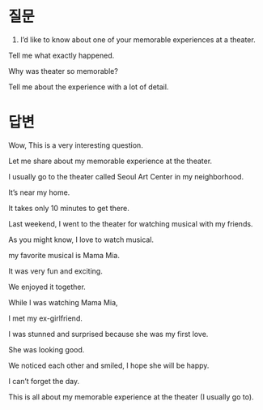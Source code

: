 # 질문

1. I’d like to know about one of your memorable experiences at a theater.

Tell me what exactly happened.

Why was theater so memorable?

Tell me about the experience with a lot of detail.


# 답변

Wow, This is a very interesting question.

Let me share about my memorable experience at the theater.

I usually go to the theater called Seoul Art Center in my neighborhood.

It’s near my home.

It takes only 10 minutes to get there.

Last weekend, I went to the theater for watching musical with my friends.

As you might know, I love to watch musical.

my favorite musical is Mama Mia.

It was very fun and exciting.

We enjoyed it together.

While I was watching Mama Mia,

I met my ex-girlfriend.

I was stunned and surprised because she was my first love.

She was looking good.

We noticed each other and smiled, I hope she will be happy.

I can’t forget the day.

This is all about my memorable experience at the theater (I usually go to).